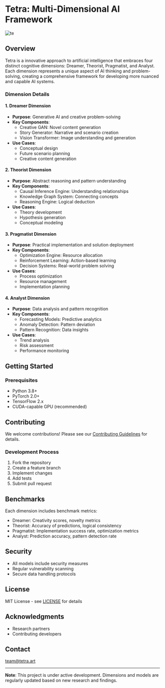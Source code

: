 # Tetra: Multi-Dimensional AI Framework 

![te](https://github.com/user-attachments/assets/717352a4-4e33-453a-a6df-628a080f9614)

## Overview

Tetra is a innovative approach to artificial intelligence that embraces four distinct cognitive dimensions: Dreamer, Theorist, Pragmatist, and Analyst. Each dimension represents a unique aspect of AI thinking and problem-solving, creating a comprehensive framework for developing more nuanced and capable AI systems.

### Dimension Details

#### 1. Dreamer Dimension
- **Purpose**: Generative AI and creative problem-solving
- **Key Components**:
  - Creative GAN: Novel content generation
  - Story Generator: Narrative and scenario creation
  - Vision Transformer: Image understanding and generation
- **Use Cases**:
  - Conceptual design
  - Future scenario planning
  - Creative content generation

#### 2. Theorist Dimension
- **Purpose**: Abstract reasoning and pattern understanding
- **Key Components**:
  - Causal Inference Engine: Understanding relationships
  - Knowledge Graph System: Connecting concepts
  - Reasoning Engine: Logical deduction
- **Use Cases**:
  - Theory development
  - Hypothesis generation
  - Conceptual modeling

#### 3. Pragmatist Dimension
- **Purpose**: Practical implementation and solution deployment
- **Key Components**:
  - Optimization Engine: Resource allocation
  - Reinforcement Learning: Action-based learning
  - Decision Systems: Real-world problem solving
- **Use Cases**:
  - Process optimization
  - Resource management
  - Implementation planning

#### 4. Analyst Dimension
- **Purpose**: Data analysis and pattern recognition
- **Key Components**:
  - Forecasting Models: Predictive analytics
  - Anomaly Detection: Pattern deviation
  - Pattern Recognition: Data insights
- **Use Cases**:
  - Trend analysis
  - Risk assessment
  - Performance monitoring

## Getting Started

### Prerequisites
- Python 3.8+
- PyTorch 2.0+
- TensorFlow 2.x
- CUDA-capable GPU (recommended)

## Contributing
We welcome contributions! Please see our [Contributing Guidelines](CONTRIBUTING.md) for details.

### Development Process
1. Fork the repository
2. Create a feature branch
3. Implement changes
4. Add tests
5. Submit pull request

## Benchmarks
Each dimension includes benchmark metrics:
- Dreamer: Creativity scores, novelty metrics
- Theorist: Accuracy of predictions, logical consistency
- Pragmatist: Implementation success rate, optimization metrics
- Analyst: Prediction accuracy, pattern detection rate

## Security
- All models include security measures
- Regular vulnerability scanning
- Secure data handling protocols

## License
MIT License - see [LICENSE](LICENSE) for details

## Acknowledgments
- Research partners
- Contributing developers

## Contact
team@tetra.art

---

**Note**: This project is under active development. Dimensions and models are regularly updated based on new research and findings.
